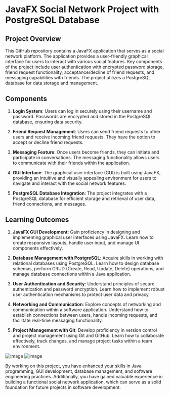 # JavaFX Social Network Project with PostgreSQL Database

## Project Overview

This GitHub repository contains a JavaFX application that serves as a social network platform. The application provides a user-friendly graphical interface for users to interact with various social features. Key components of the project include user authentication with encrypted password storage, friend request functionality, acceptance/decline of friend requests, and messaging capabilities with friends. The project utilizes a PostgreSQL database for data storage and management.

## Components

1. **Login System**: Users can log in securely using their username and password. Passwords are encrypted and stored in the PostgreSQL database, ensuring data security.

2. **Friend Request Management**: Users can send friend requests to other users and receive incoming friend requests. They have the option to accept or decline friend requests.

3. **Messaging Feature**: Once users become friends, they can initiate and participate in conversations. The messaging functionality allows users to communicate with their friends within the application.

4. **GUI Interface**: The graphical user interface (GUI) is built using JavaFX, providing an intuitive and visually appealing environment for users to navigate and interact with the social network features.

5. **PostgreSQL Database Integration**: The project integrates with a PostgreSQL database for efficient storage and retrieval of user data, friend connections, and messages.

## Learning Outcomes

1. **JavaFX GUI Development**: Gain proficiency in designing and implementing graphical user interfaces using JavaFX. Learn how to create responsive layouts, handle user input, and manage UI components effectively.

2. **Database Management with PostgreSQL**: Acquire skills in working with relational databases using PostgreSQL. Learn how to design database schemas, perform CRUD (Create, Read, Update, Delete) operations, and manage database connections within a Java application.

3. **User Authentication and Security**: Understand principles of secure authentication and password encryption. Learn how to implement robust user authentication mechanisms to protect user data and privacy.

4. **Networking and Communication**: Explore concepts of networking and communication within a software application. Understand how to establish connections between users, handle incoming requests, and facilitate real-time messaging functionality.

5. **Project Management with Git**: Develop proficiency in version control and project management using Git and GitHub. Learn how to collaborate effectively, track changes, and manage project tasks within a team environment.

![image](https://github.com/oanamariasilivastru/toy-social-network/assets/161854553/22bcfd9c-05a5-49b8-955d-346fb677ba59)
![image](https://github.com/oanamariasilivastru/toy-social-network/assets/161854553/058212e2-a557-4a5c-b54c-d4876d445c2c)


By working on this project, you have enhanced your skills in Java programming, GUI development, database management, and software engineering practices. Additionally, you have gained valuable experience in building a functional social network application, which can serve as a solid foundation for future projects in software development.

